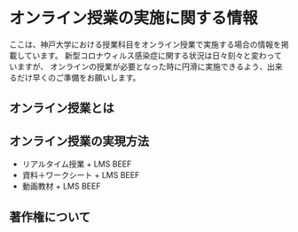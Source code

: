 # オンライン授業の実施に関する情報

ここは、神戸大学における授業科目をオンライン授業で実施する場合の情報を掲載しています。
新型コロナウィルス感染症に関する状況は日々刻々と変わっていますが、
オンラインの授業が必要となった時に円滑に実施できるよう、出来るだけ早くのご準備をお願いします。

## オンライン授業とは

## オンライン授業の実現方法
- リアルタイム授業 + LMS BEEF
- 資料＋ワークシート +  LMS BEEF
- 動画教材 + LMS BEEF

## 著作権について

